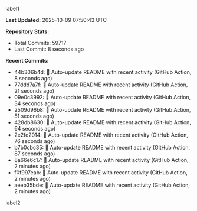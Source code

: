 
label1 
<!-- ACTIVITY_START -->
**Last Updated:** 2025-10-09 07:50:43 UTC

**Repository Stats:**
- Total Commits: 59717
- Last Commit: 8 seconds ago

**Recent Commits:**
- 44b306b4d: 🤖 Auto-update README with recent activity (GitHub Action, 8 seconds ago)
- 77ddd7a7f: 🤖 Auto-update README with recent activity (GitHub Action, 21 seconds ago)
- 09e0c3992: 🤖 Auto-update README with recent activity (GitHub Action, 34 seconds ago)
- 2509d96b8: 🤖 Auto-update README with recent activity (GitHub Action, 51 seconds ago)
- 428db8630: 🤖 Auto-update README with recent activity (GitHub Action, 64 seconds ago)
- 2e2fe2014: 🤖 Auto-update README with recent activity (GitHub Action, 76 seconds ago)
- b7b0cbc35: 🤖 Auto-update README with recent activity (GitHub Action, 87 seconds ago)
- 8a66e6c17: 🤖 Auto-update README with recent activity (GitHub Action, 2 minutes ago)
- f0f997eab: 🤖 Auto-update README with recent activity (GitHub Action, 2 minutes ago)
- aeeb35bde: 🤖 Auto-update README with recent activity (GitHub Action, 2 minutes ago)
<!-- ACTIVITY_END -->

label2
